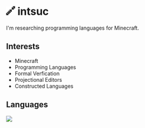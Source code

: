 # ![](https://github.com/intsuc/intsuc/blob/main/intsuc.png) intsuc

I'm researching programming languages for Minecraft.

## Interests
- Minecraft
- Programming Languages
- Formal Verfication
- Projectional Editors
- Constructed Languages

## Languages

![](https://github-readme-stats.vercel.app/api/top-langs/?username=intsuc&hide_border=true&hide_title=true&langs_count=10&layout=compact)
